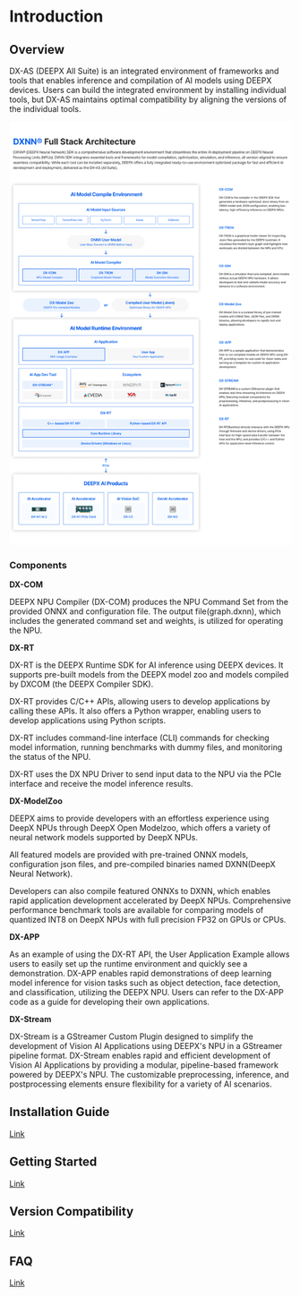# Introduction

## Overview

DX-AS (DEEPX All Suite) is an integrated environment of frameworks and tools that enables inference and compilation of AI models using DEEPX devices. Users can build the integrated environment by installing individual tools, but DX-AS maintains optimal compatibility by aligning the versions of the individual tools.

![](./resources/deepx_dxnn_sdk_detail.png)

### Components 

**DX-COM**

DEEPX NPU Compiler (DX-COM) produces the NPU Command Set from the provided ONNX and configuration file. The output file(graph.dxnn), which includes the generated command set and weights, is utilized for operating the NPU.

**DX-RT**

DX-RT is the DEEPX Runtime SDK for AI inference using DEEPX devices. It supports pre-built models from the DEEPX model zoo and models compiled by DXCOM (the DEEPX Compiler SDK).

DX-RT provides C/C++ APIs, allowing users to develop applications by calling these APIs.  It also offers a Python wrapper, enabling users to develop applications using Python scripts.

DX-RT includes command-line interface (CLI) commands for checking model information, running benchmarks with dummy files, and monitoring the status of the NPU.

DX-RT uses the DX NPU Driver to send input data to the NPU via the PCIe interface and receive the model inference results.

**DX-ModelZoo**

DEEPX aims to provide developers with an effortless experience using DeepX NPUs through DeepX Open Modelzoo, which offers a variety of neural network models supported by DeepX NPUs.

All featured models are provided with pre-trained ONNX models, configuration json files, and pre-compiled binaries named DXNN(DeepX Neural Network).

Developers can also compile featured ONNXs to DXNN, which enables rapid application development accelerated by DeepX NPUs. Comprehensive performance benchmark tools are available for comparing models of quantized INT8 on DeepX NPUs with full precision FP32 on GPUs or CPUs.

**DX-APP**

As an example of using the DX-RT API, the User Application Example allows users to easily set up the runtime environment and quickly see a demonstration. DX-APP enables rapid demonstrations of deep learning model inference for vision tasks such as object detection, face detection, and classification, utilizing the DEEPX NPU. Users can refer to the DX-APP code as a guide for developing their own applications.

**DX-Stream**

DX-Stream is a GStreamer Custom Plugin designed to simplify the development of Vision AI Applications using DEEPX's NPU in a GStreamer pipeline format. DX-Stream enables rapid and efficient development of Vision AI Applications by providing a modular, pipeline-based framework powered by DEEPX's NPU. The customizable preprocessing, inference, and postprocessing elements ensure flexibility for a variety of AI scenarios.

## Installation Guide
[Link](installation.md)

## Getting Started
[Link](getting-start.md)

## Version Compatibility
[Link](version_compatibility.md)

## FAQ
[Link](docs/source/faq.md)
